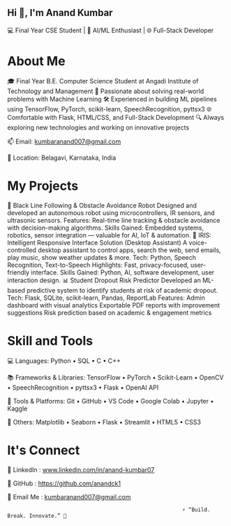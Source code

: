 ## Hi 👋, I'm Anand Kumbar 

💻 Final Year CSE Student | 🤖 AI/ML Enthusiast | 🌐 Full-Stack Developer

# About Me
🎓 Final Year B.E. Computer Science Student at Angadi Institute of Technology and Management
🤖 Passionate about solving real-world problems with Machine Learning 
🛠️ Experienced in building ML pipelines using TensorFlow, PyTorch, scikit-learn, SpeechRecognition, pyttsx3 
🌐 Comfortable with Flask, HTML/CSS, and Full-Stack Development
🔍 Always exploring new technologies and working on innovative projects 

📫 Email: kumbaranand007@gmail.com

📍 Location: Belagavi, Karnataka, India

# My Projects 
 🤖 Black Line Following & Obstacle Avoidance Robot
Designed and developed an autonomous robot using microcontrollers, IR sensors, and ultrasonic sensors.
Features: Real-time line tracking & obstacle avoidance with decision-making algorithms.
Skills Gained: Embedded systems, robotics, sensor integration — valuable for AI, IoT & automation.
 🧠 IRIS: Intelligent Responsive Interface Solution (Desktop Assistant)
A voice-controlled desktop assistant to control apps, search the web, send emails, play music, show weather updates & more.
Tech: Python, Speech Recognition, Text-to-Speech
Highlights: Fast, privacy-focused, user-friendly interface.
Skills Gained: Python, AI, software development, user interaction design.
 📊 Student Dropout Risk Predictor
Developed an ML-based predictive system to identify students at risk of academic dropout.
Tech: Flask, SQLite, scikit-learn, Pandas, ReportLab
Features:
Admin dashboard with visual analytics
Exportable PDF reports with improvement suggestions
Risk prediction based on academic & engagement metrics

# Skill and Tools
💻 Languages:
Python • SQL • C • C++

📚 Frameworks & Libraries:
TensorFlow • PyTorch • Scikit-Learn • OpenCV • SpeechRecognition • pyttsx3 • Flask • OpenAI API 

🧰 Tools & Platforms:
Git • GitHub • VS Code • Google Colab • Jupyter • Kaggle

🎨 Others:
Matplotlib • Seaborn • Flask • Streamlit • HTML5 • CSS3
# lt's Connect
🔗 LinkedIn : www.linkedin.com/in/anand-kumbar07

🐙 GitHub : https://github.com/anandck1

📧 Email Me : kumbaranand007@gmail.com

                                                            ⚡ “Build. Break. Innovate.” 🚀 
